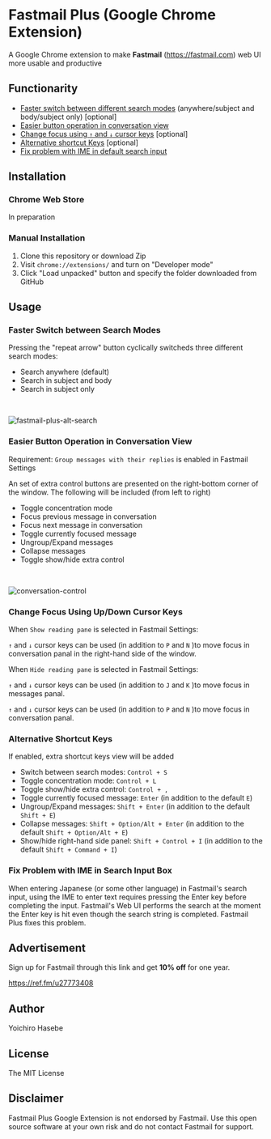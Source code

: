 # Fastmail Plus (Google Chrome Extension)

A Google Chrome extension to make **Fastmail** (https://fastmail.com) web UI more usable and productive

## Functionarity

- [Faster switch between different search modes](#faster-switch-between-search-modes) (anywhere/subject and body/subject only) \[optional\]
- [Easier button operation in conversation view](#easier-button-operation-in-conversation-view) 
- [Change focus using `↑` and `↓` cursor keys](#change-focus-using-updown-cursor-keys) \[optional\]
- [Alternative shortcut Keys](#alternative-shortcut-keys) \[optional\]
- [Fix problem with IME in default search input](#fix-problem-with-ime-in-search-input-box)

## Installation

### Chrome Web Store

In preparation

### Manual Installation

1. Clone this repository or download Zip
2. Visit `chrome://extensions/` and turn on "Developer mode"
3. Click "Load unpacked" button and specify the folder downloaded from GitHub

## Usage

### Faster Switch between Search Modes

Pressing the "repeat arrow" button cyclically switcheds three different search modes:

- Search anywhere (default)
- Search in subject and body
- Search in subject only

<br />

![fastmail-plus-alt-search](https://user-images.githubusercontent.com/18207/156918109-aeef285c-1f15-4bd6-9cfe-c22a2b954a36.gif)

### Easier Button Operation in Conversation View

Requirement: `Group messages with their replies` is enabled in Fastmail Settings

An set of extra control buttons are presented on the right-bottom corner of the window. The following will be included (from left to right)

- Toggle concentration mode
- Focus previous message in conversation
- Focus next message in conversation
- Toggle currently focused message
- Ungroup/Expand messages
- Collapse messages
- Toggle show/hide extra control

<br />

![conversation-control](https://user-images.githubusercontent.com/18207/156918099-274bb6ea-aa2f-4202-9ce9-7923e3ca0c61.gif)

### Change Focus Using Up/Down Cursor Keys

When `Show reading pane` is selected in Fastmail Settings:

`↑` and `↓` cursor keys can be used (in addition to `P` and `N` )to move focus in conversation panal in the right-hand side of the window.

When `Hide reading pane` is selected in Fastmail Settings:

`↑` and `↓` cursor keys can be used (in addition to `J` and `K` )to move focus in messages panal.

`↑` and `↓` cursor keys can be used (in addition to `P` and `N` )to move focus in conversation panal.

### Alternative Shortcut Keys

If enabled, extra shortcut keys view will be added

- Switch between search modes: `Control + S`
- Toggle concentration mode: `Control + L`
- Toggle show/hide extra control: `Control + ,`
- Toggle currently focused message: `Enter` (in addition to the default `E`)
- Ungroup/Expand messages: `Shift + Enter` (in addition to the default `Shift + E`)
- Collapse messages: `Shift + Option/Alt + Enter` (in addition to the default `Shift + Option/Alt + E`)
- Show/hide right-hand side panel: `Shift + Control + I` (in addition to the default `Shift + Command + I`)

### Fix Problem with IME in Search Input Box

When entering Japanese (or some other language) in Fastmail's search input, using the IME to enter text requires pressing the Enter key before completing the input. Fastmail's Web UI performs the search at the moment the Enter key is hit even though the search string is completed. Fastmail Plus fixes this problem.

## Advertisement

Sign up for Fastmail through this link and get **10% off** for one year.

https://ref.fm/u27773408

## Author

Yoichiro Hasebe

## License

The MIT License

## Disclaimer

Fastmail Plus Google Extension is not endorsed by Fastmail. Use this open source software at your own risk and do not contact Fastmail for support.

